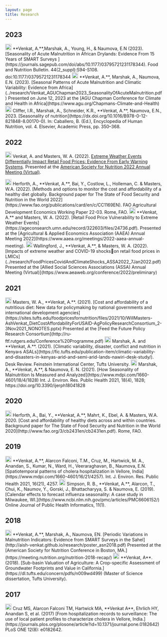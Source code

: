 ```yaml
---
layout: page
title: Research
---
```


## 2023

<img src="../img/icon_journalarticle.png" height="20px">
**Venkat, A.**,Marshak, A., Young, H., & Naumova, E.N (2023). [Seasonality of Acute Malnutrition in African Drylands: Evidence From 15 Years of SMART Surveys
](https://journals.sagepub.com/doi/abs/10.1177/03795721231178344). Food and Nutrition Bulletin. 44(2_suppl):S94-S108. doi:10.1177/03795721231178344

<img src="../img/icon_presentation.png" height="20px">
**Venkat, A.**, Marshak, A., Naumova, E.N. (2023). [Seasonal Patterns of Acute Malnutrition and Climatic Variability: Evidence from Africa](../research/Venkat_AGUChapman2023_SeasonalityOfAcuteMalnutrition.pdf) Presented on June 12, 2023 at the [AGU Chapman Conference for Climate and Health in Africa](https://www.agu.org/Chapmans-Climate-and-Health)

<img src="../img/icon_bookchapter.png" height="20px">
Cliffer, I.R., Marshak, A., Schneider, K.R., **Venkat, A.**, Naumova, E.N., 2023. [Seasonality of nutrition](https://dx.doi.org/10.1016/B978-0-12-821848-8.00170-0). In: Caballero, B. (Ed.), Encyclopedia of Human Nutrition, vol. 4. Elsevier, Academic Press, pp. 350–368. 

## 2022

<img src="../img/icon_presentation.png" height="20px"> Venkat, A. and Masters, W. A. (2022). [Extreme Weather Events Differentially Impact Retail Food Prices: Evidence From Early Warning Systems](https://aish-venkat.github.io/research/Venkat_ClimateShocksFoodPrices_ASN2022.pdf). Presented at the [American Society for Nutrition 2022 Annual Meeting (Virtual)](https://nutrition.org/nutrition-2022-live-online/program/). 

<img src="../img/icon_report.png" height="20px">
Herforth, A., **Venkat, A.**, Bai, Y., Costlow, L., Holleman, C. & Masters, W.A. (2022). [Methods and options to monitor the cost and affordability of a healthy diet globally. Background paper for The State of Food Security and Nutrition in the World 2022](https://www.fao.org/publications/card/en/c/CC1169EN). FAO Agricultural Development Economics Working Paper 22-03. Rome, FAO.

<img src="../img/icon_conferencepaper.png" height="20px">
**Venkat, A.** and Masters, W. A. (2022). [Retail Food Price Vulnerability to Extreme Weather Events](https://ageconsearch.umn.edu/record/322603/files/24736.pdf). Presented at the [Agricultural & Applied Economics Association (AAEA) Annual Meeting 2022](https://www.aaea.org/meetings/2022-aaea-annual-meeting). 

<img src="../img/icon_conferencepaper.png" height="20px">
Wallingford, J., **Venkat, A.**, & Masters, W. A. (2022). [Impacts of extreme weather and COVID-19 shockson retail food prices in LMICs](../research/FoodPricesCovidAndClimateShocks_ASSA2022_7Jan2022.pdf) Presented at the [Allied Social Sciences Associations (ASSA) Annual Meeting (Virtual)](https://www.aeaweb.org/conference/2022/preliminary)

## 2021

<img src="../img/icon_presentation.png" height="20px">
Masters, W. A., **Venkat, A.**. (2021). [Cost and affordability of a nutritious diet: New data for policymaking by national governments and international development agencies](https://sites.tufts.edu/foodpricesfornutrition/files/2021/10/WillMasters-AshVenkat_DietCostAffordabilityForUSAID-AgPolicyResearchConsortium_2-3Nov2021_NONOTES.pptx) Presented at the [Feed the Future Policy Research Consortium](http://ru-ftf.rutgers.edu/Conference%20Programme.pdf)

<img src="../img/icon_report.png" height="20px">
Marshak, A. and **Venkat, A.**. (2021). [Climatic variability, disaster, conflict and nutrition in Kenya›s ASALs](https://fic.tufts.edu/publication-item/climatic-variability-and-disasters-in-kenyas-arid-and-semi-arid-lands-nawiri-desk-study/). Desk Review. Feinstein International Center, Tufts University.

<img src="../img/icon_journalarticle.png" height="20px">
Marshak, A., **Venkat, A.**, & Naumova, E. N. (2021). [How Seasonality of Malnutrition Is Measured and Analyzed](https://www.mdpi.com/1660-4601/18/4/1828) Int. J. Environ. Res. Public Health 2021, 18(4), 1828; https://doi.org/10.3390/ijerph18041828

## 2020

<img src="../img/icon_report.png" height="20px">
Herforth, A., Bai, Y., **Venkat, A.**, Mahrt, K., Ebel, A. & Masters, W.A. 2020. [Cost and affordability of healthy diets across and within countries. Background paper for The State of Food Security and Nutrition in the World 2020](http://www.fao.org/3/cb2431en/cb2431en.pdf). Rome, FAO.

## 2019 

<img src="../img/icon_journalarticle.png" height="20px">
**Venkat, A.**, Alarcon Falconi, T.M., Cruz, M., Hartwick, M. A., Anandan, S., Kumar, N., Ward, H., Veeraraghavan, B., Naumova, E.N. [Spatiotemporal patterns of cholera hospitalization in Vellore, India](https://www.mdpi.com/1660-4601/16/21/4257). Int. J. Environ. Res. Public Health 2021, 16(21), 4257.

<img src="../img/icon_journalarticle.png" height="20px">
Simpson, R. B., **Venkat, A.**, Alarcon, T., Chui, K., Naumov, Y., Gorski, J., Bhattacharyya, S. & Naumova, E. (2019). [Calendar effects to forecast influenza seasonality: A case study in Milwaukee, WI.](https://www.ncbi.nlm.nih.gov/pmc/articles/PMC6606152/) Online Journal of Public Health Informatics, 11(1).

## 2018

<img src="../img/icon_conferenceposter.png" height="20px">
**Venkat, A.**, Marshak, A., Naumova, EN. [Periodic Variations in Malnutrition Indicators: Evidence from SMART Surveys in the Sahel](http://aish-venkat.github.io/research/poster_asn2018.pdf) Presented at the [American Society for Nutrition Conference in Boston, MA.](https://meeting.nutrition.org/nutrition-2018-recap/)

<img src="../img/icon_thesis.png" height="20px">
**Venkat, A**. (2018). [Sub-basin Valuation of Agriculture: A Crop-specific Assessment of Groundwater Footprints and Value in California.](https://dl.tufts.edu/concern/pdfs/n009wd499) (Master of Science dissertation, Tufts University).

## 2017

<img src="../img/icon_journalarticle.png" height="20px">
Cruz MS, Alarcon Falconi TM, Hartwick MA, **Venkat A**, Ehrlich HY, Anandan S, et al. (2017) [From hospitalization records to surveillance: The use of local patient profiles to characterize cholera in Vellore, India.](https://journals.plos.org/plosone/article?id=10.1371/journal.pone.0182642) PLoS ONE 12(8): e0182642.
